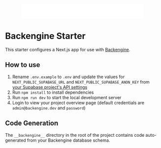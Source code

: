 <p align="center">
  <a href="https://backengine.dev" target="blank"><img src="./logo.png" width="400" alt="Backengine Logo" /></a>
</p>

# Backengine Starter

This starter configures a Next.js app for use with [Backengine](https://backengine.dev).

## How to use

1. Rename `.env.example` to `.env` and update the values for `NEXT_PUBLIC_SUPABASE_URL` and `NEXT_PUBLIC_SUPABASE_ANON_KEY` from [your Supabase project's API settings](https://app.supabase.com/project/_/settings/api)
2. Run `npm install` to install dependencies
3. Run `npm run dev` to start the local development server
4. Login to view your project overview page (default credentials are `admin@backengine.dev` and `password`)

## Code Generation

The `__backengine__` directory in the root of the project contains code auto-generated from your Backengine database schema. 

